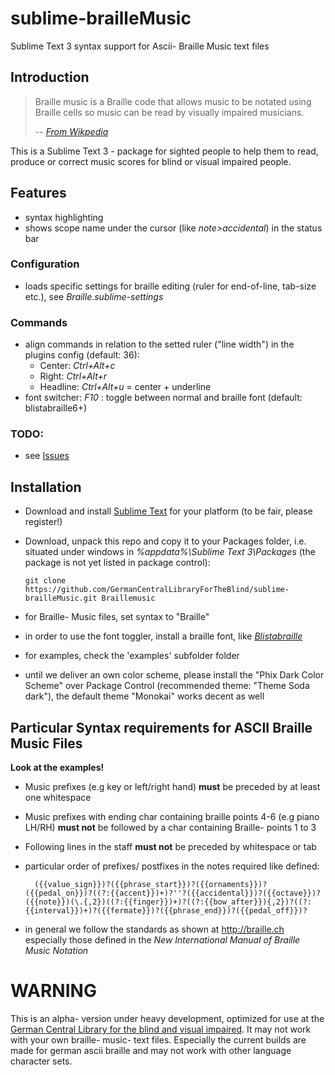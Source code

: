 # sublime-brailleMusic
Sublime Text 3 syntax support for Ascii- Braille Music text files

## Introduction
> Braille music is a Braille code that allows music to be notated using Braille cells so music can be read by visually impaired musicians. 
> 
> -- <cite>[From Wikpedia](https://en.wikipedia.org/wiki/Braille_music)</cite>

This is a Sublime Text 3 - package for sighted people to help them to read, produce or correct music scores for blind
or visual impaired people.

## Features
- syntax highlighting
- shows scope name under the cursor (like *note>accidental*) in the status bar
### Configuration
- loads specific settings for braille editing (ruler for end-of-line, tab-size etc.), see *Braille.sublime-settings*
### Commands
- align commands in relation to the setted ruler ("line width") 
  in the plugins config (default: 36):
  - Center: *Ctrl+Alt+c*
  - Right: *Ctrl+Alt+r*
  - Headline: *Ctrl+Alt+u* = center + underline
- font switcher: *F10* : toggle between normal and braille font
  (default: blistabraille6+)

### TODO:
- see [Issues](https://github.com/GermanCentralLibraryForTheBlind/sublime-brailleMusic/issues?q=is%3Aopen+is%3Aissue+label%3Aenhancement)


## Installation
- Download and install [Sublime Text](https://www.sublimetext.com/3) for your platform (to be fair, please register!)
- Download, unpack this repo and copy it to your Packages folder, i.e. situated under windows in *%appdata%\Sublime Text 3\Packages*
(the package is not yet listed in package control):

  `git clone https://github.com/GermanCentralLibraryForTheBlind/sublime-brailleMusic.git Braillemusic`

- for Braille- Music files, set syntax to "Braille"
- in order to use the font toggler, install a braille font,
  like [*Blistabraille*](http://www.braille.ch/blista-d.htm)
- for examples, check the 'examples' subfolder folder
- until we deliver an own color scheme, please install the "Phix Dark Color Scheme" over Package Control (recommended theme: "Theme Soda dark"), the default theme "Monokai" works decent as well
## Particular Syntax requirements for ASCII Braille Music Files
**Look at the examples!**
- Music prefixes (e.g key or left/right hand) **must** be preceded by at least one whitespace 
- Music prefixes with ending char containing braille points 4-6 (e.g piano LH/RH) **must not** be followed by a char containing Braille- points  1 to 3
- Following lines in the staff **must not** be preceded by whitespace or tab
- particular order of prefixes/ postfixes in the notes required like defined:
    
        ({{value_sign}})?({{phrase_start}})?({{ornaments}})?({{pedal_on}})?((?:{{accent}})+)?''?({{accidental}})?({{octave}})?({{note}})(\.{,2})((?:{{finger}})+)?((?:{{bow_after}}){,2})?((?:{{interval}})+)?({{fermate}})?({{phrase_end}})?({{pedal_off}})?
 - in general we follow the standards as shown at http://braille.ch  
   especially those defined in the *New International Manual
of Braille Music Notation*

# WARNING
This is an alpha- version under heavy development, optimized for use at the [German Central Library for the blind and visual impaired](http://dzb.de).
It may not work with your own braille- music- text files.
Especially the current builds are made for german ascii braille and may not work with other language character sets.

